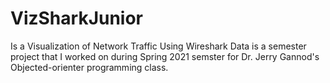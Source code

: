# VizSharkJunior
Is a Visualization of Network Traffic Using Wireshark Data is a semester project that I worked on during Spring 2021 semster for Dr. Jerry Gannod's Objected-orienter programming class.

